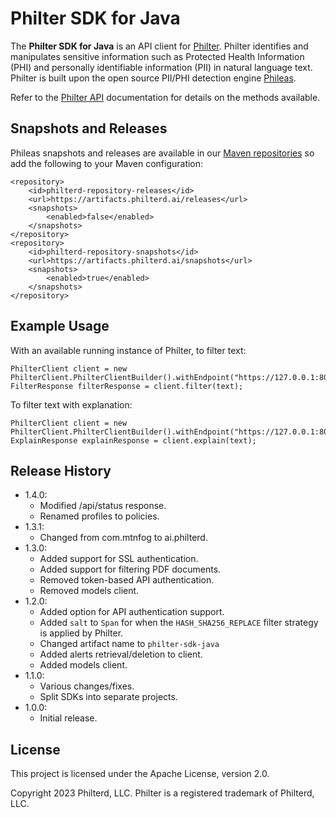 # Philter SDK for Java

The **Philter SDK for Java** is an API client for [Philter](https://www.mtnfog.com/products/philter/). Philter identifies and manipulates sensitive information such as Protected Health Information (PHI) and personally identifiable information (PII) in natural language text. Philter is built upon the open source PII/PHI detection engine [Phileas](https://github.com/philterd/phileas).

Refer to the [Philter API](https://docs.philterd.ai/philter/latest/api-1-readme.html) documentation for details on the methods available.

## Snapshots and Releases

Phileas snapshots and releases are available in our [Maven repositories](https://artifacts.philterd.ai/) so add the following to your Maven configuration:

```
<repository>
    <id>philterd-repository-releases</id>
    <url>https://artifacts.philterd.ai/releases</url>
    <snapshots>
        <enabled>false</enabled>
    </snapshots>
</repository>
<repository>
    <id>philterd-repository-snapshots</id>
    <url>https://artifacts.philterd.ai/snapshots</url>
    <snapshots>
        <enabled>true</enabled>
    </snapshots>
</repository>
```

## Example Usage

With an available running instance of Philter, to filter text:

```
PhilterClient client = new PhilterClient.PhilterClientBuilder().withEndpoint("https://127.0.0.1:8080").build();
FilterResponse filterResponse = client.filter(text);
```

To filter text with explanation:

```
PhilterClient client = new PhilterClient.PhilterClientBuilder().withEndpoint("https://127.0.0.1:8080").build();
ExplainResponse explainResponse = client.explain(text);
```

## Release History

* 1.4.0:
  * Modified /api/status response.
  * Renamed profiles to policies.
* 1.3.1:
  * Changed from com.mtnfog to ai.philterd.
* 1.3.0:
  * Added support for SSL authentication.
  * Added support for filtering PDF documents.
  * Removed token-based API authentication.
  * Removed models client.
* 1.2.0:
  * Added option for API authentication support.
  * Added `salt` to `Span` for when the `HASH_SHA256_REPLACE` filter strategy is applied by Philter.
  * Changed artifact name to `philter-sdk-java`
  * Added alerts retrieval/deletion to client.
  * Added models client.
* 1.1.0:
  * Various changes/fixes.
  * Split SDKs into separate projects.
* 1.0.0:
  * Initial release.

## License

This project is licensed under the Apache License, version 2.0.

Copyright 2023 Philterd, LLC.
Philter is a registered trademark of Philterd, LLC.

